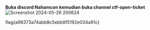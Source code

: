 **Buka discord Nahamcon kemudian buka channel ctf-open-ticket**
![Screenshot 2024-05-26 200624](https://github.com/aldisakti2/Writeup/assets/106227122/e9f7d92d-41f9-46a4-b2f2-766c2541b4ed)



flag{a98373a74abb8c5ebb8f5192e034a91c}
